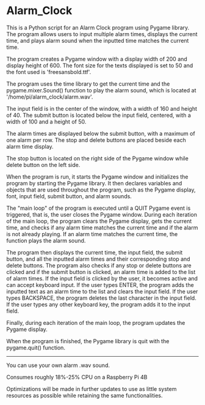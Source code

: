 # Alarm_Clock

This is a Python script for an Alarm Clock program using Pygame library. The program allows users to input multiple alarm times, displays the current time, and plays alarm sound when the inputted time matches the current time.

The program creates a Pygame window with a display width of 200 and display height of 600. The font size for the texts displayed is set to 50 and the font used is 'freesansbold.ttf'.

The program uses the time library to get the current time and the pygame.mixer.Sound() function to play the alarm sound, which is located at '/home/pi/alarm_clock/alarm.wav'.

The input field is in the center of the window, with a width of 160 and height of 40. The submit button is located below the input field, centered, with a width of 100 and a height of 50.

The alarm times are displayed below the submit button, with a maximum of one alarm per row. The stop and delete buttons are placed beside each alarm time display.

The stop button is located on the right side of the Pygame window while delete button on the left side.

When the program is run, it starts the Pygame window and initializes the program by starting the Pygame library. It then declares variables and objects that are used throughout the program, such as the Pygame display, font, input field, submit button, and alarm sounds.

The "main loop" of the program is executed until a QUIT Pygame event is triggered, that is, the user closes the Pygame window. During each iteration of the main loop, the program clears the Pygame display, gets the current time, and checks if any alarm time matches the current time and if the alarm is not already playing. If an alarm time matches the current time, the function plays the alarm sound.

The program then displays the current time, the input field, the submit button, and all the inputted alarm times and their corresponding stop and delete buttons. The program also checks if any stop or delete buttons are clicked and if the submit button is clicked, an alarm time is added to the list of alarm times. If the input field is clicked by the user, it becomes active and can accept keyboard input. If the user types ENTER, the program adds the inputted text as an alarm time to the list and clears the input field. If the user types BACKSPACE, the program deletes the last character in the input field. If the user types any other keyboard key, the program adds it to the input field.

Finally, during each iteration of the main loop, the program updates the Pygame display.

When the program is finished, the Pygame library is quit with the pygame.quit() function.

------------------------

You can use your own alarm .wav sound.

Consumes roughly 18%-25% CPU on a Raspberry Pi 4B

Optimizations will be made in further updates to use as little system resources as possible while retaining the same functionalities.
